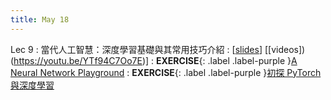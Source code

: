 ```yaml
---
title: May 18
---
```


Lec 9
: 當代人工智慧：深度學習基礎與其常用技巧介紹
  : [[slides](https://docs.google.com/presentation/d/1gat3ZBuzR4aLzHTM1Qb-N1hV2VvVT_XFx9w0iysueSw/edit?usp=sharing)] [[videos])(https://youtu.be/YTf94C7Oo7E)]
: **EXERCISE**{: .label .label-purple }[A Neural Network Playground](https://playground.tensorflow.org/#activation=sigmoid&batchSize=10&dataset=xor&regDataset=reg-plane&learningRate=0.03&regularizationRate=0&noise=0&networkShape=3,3&seed=0.24234&showTestData=false&discretize=false&percTrainData=50&x=true&y=true&xTimesY=false&xSquared=false&ySquared=false&cosX=false&sinX=false&cosY=false&sinY=false&collectStats=false&problem=classification&initZero=false&hideText=false)
: **EXERCISE**{: .label .label-purple }[初探 PyTorch 與深度學習](https://colab.research.google.com/drive/1l5CptKxjYjvRMwIW1gw6lumdeWhDaDjL?usp=sharing)
